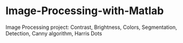 # Image-Processing-with-Matlab
Image Processing project: Contrast, Brightness, Colors, Segmentation, Detection, Canny algorithm, Harris Dots
